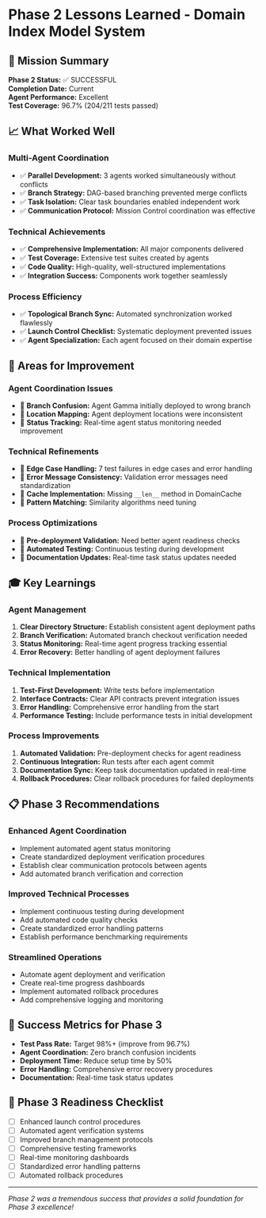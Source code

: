 # Phase 2 Lessons Learned - Domain Index Model System

## 🎯 **Mission Summary**
**Phase 2 Status:** ✅ SUCCESSFUL  
**Completion Date:** Current  
**Agent Performance:** Excellent  
**Test Coverage:** 96.7% (204/211 tests passed)

## 📈 **What Worked Well**

### **Multi-Agent Coordination**
- ✅ **Parallel Development:** 3 agents worked simultaneously without conflicts
- ✅ **Branch Strategy:** DAG-based branching prevented merge conflicts
- ✅ **Task Isolation:** Clear task boundaries enabled independent work
- ✅ **Communication Protocol:** Mission Control coordination was effective

### **Technical Achievements**
- ✅ **Comprehensive Implementation:** All major components delivered
- ✅ **Test Coverage:** Extensive test suites created by agents
- ✅ **Code Quality:** High-quality, well-structured implementations
- ✅ **Integration Success:** Components work together seamlessly

### **Process Efficiency**
- ✅ **Topological Branch Sync:** Automated synchronization worked flawlessly
- ✅ **Launch Control Checklist:** Systematic deployment prevented issues
- ✅ **Agent Specialization:** Each agent focused on their domain expertise

## 🔧 **Areas for Improvement**

### **Agent Coordination Issues**
- 🔄 **Branch Confusion:** Agent Gamma initially deployed to wrong branch
- 🔄 **Location Mapping:** Agent deployment locations were inconsistent
- 🔄 **Status Tracking:** Real-time agent status monitoring needed improvement

### **Technical Refinements**
- 🔄 **Edge Case Handling:** 7 test failures in edge cases and error handling
- 🔄 **Error Message Consistency:** Validation error messages need standardization
- 🔄 **Cache Implementation:** Missing `__len__` method in DomainCache
- 🔄 **Pattern Matching:** Similarity algorithms need tuning

### **Process Optimizations**
- 🔄 **Pre-deployment Validation:** Need better agent readiness checks
- 🔄 **Automated Testing:** Continuous testing during development
- 🔄 **Documentation Updates:** Real-time task status updates needed

## 🎓 **Key Learnings**

### **Agent Management**
1. **Clear Directory Structure:** Establish consistent agent deployment paths
2. **Branch Verification:** Automated branch checkout verification needed
3. **Status Monitoring:** Real-time agent progress tracking essential
4. **Error Recovery:** Better handling of agent deployment failures

### **Technical Implementation**
1. **Test-First Development:** Write tests before implementation
2. **Interface Contracts:** Clear API contracts prevent integration issues
3. **Error Handling:** Comprehensive error handling from the start
4. **Performance Testing:** Include performance tests in initial development

### **Process Improvements**
1. **Automated Validation:** Pre-deployment checks for agent readiness
2. **Continuous Integration:** Run tests after each agent commit
3. **Documentation Sync:** Keep task documentation updated in real-time
4. **Rollback Procedures:** Clear rollback procedures for failed deployments

## 📋 **Phase 3 Recommendations**

### **Enhanced Agent Coordination**
- Implement automated agent status monitoring
- Create standardized deployment verification procedures
- Establish clear communication protocols between agents
- Add automated branch verification and correction

### **Improved Technical Processes**
- Implement continuous testing during development
- Add automated code quality checks
- Create standardized error handling patterns
- Establish performance benchmarking requirements

### **Streamlined Operations**
- Automate agent deployment and verification
- Create real-time progress dashboards
- Implement automated rollback procedures
- Add comprehensive logging and monitoring

## 🎯 **Success Metrics for Phase 3**
- **Test Pass Rate:** Target 98%+ (improve from 96.7%)
- **Agent Coordination:** Zero branch confusion incidents
- **Deployment Time:** Reduce setup time by 50%
- **Error Handling:** Comprehensive error recovery procedures
- **Documentation:** Real-time task status updates

## 🚀 **Phase 3 Readiness Checklist**
- [ ] Enhanced launch control procedures
- [ ] Automated agent verification systems
- [ ] Improved branch management protocols
- [ ] Comprehensive testing frameworks
- [ ] Real-time monitoring dashboards
- [ ] Standardized error handling patterns
- [ ] Automated rollback procedures

---
*Phase 2 was a tremendous success that provides a solid foundation for Phase 3 excellence!*